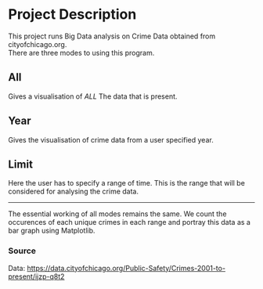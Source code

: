 # Project Description
This project runs Big Data analysis on Crime Data obtained from cityofchicago.org. <br>
There are three modes to using this program.

## All
Gives a visualisation of *ALL* The data that is present.

## Year
Gives the visualisation of crime data from a user specified year.

## Limit
Here the user has to specify a range of time. This is the range that will be considered for analysing the crime data.

---
The essential working of all modes remains the same. We count the occurences of each unique crimes in each range and portray this data as a bar graph using Matplotlib. <br>

### Source
Data: https://data.cityofchicago.org/Public-Safety/Crimes-2001-to-present/ijzp-q8t2 

